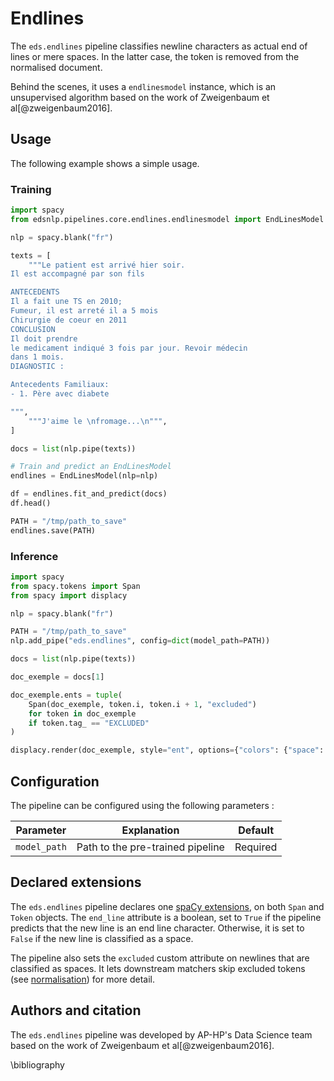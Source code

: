 # Endlines

The `eds.endlines` pipeline classifies newline characters as actual end of lines or mere spaces. In the latter case, the token is removed from the normalised document.

Behind the scenes, it uses a `endlinesmodel` instance, which is an unsupervised algorithm based on the work of Zweigenbaum et al[@zweigenbaum2016].

## Usage

The following example shows a simple usage.

### Training

```python
import spacy
from edsnlp.pipelines.core.endlines.endlinesmodel import EndLinesModel

nlp = spacy.blank("fr")

texts = [
    """Le patient est arrivé hier soir.
Il est accompagné par son fils

ANTECEDENTS
Il a fait une TS en 2010;
Fumeur, il est arreté il a 5 mois
Chirurgie de coeur en 2011
CONCLUSION
Il doit prendre
le medicament indiqué 3 fois par jour. Revoir médecin
dans 1 mois.
DIAGNOSTIC :

Antecedents Familiaux:
- 1. Père avec diabete

""",
    """J'aime le \nfromage...\n""",
]

docs = list(nlp.pipe(texts))

# Train and predict an EndLinesModel
endlines = EndLinesModel(nlp=nlp)

df = endlines.fit_and_predict(docs)
df.head()

PATH = "/tmp/path_to_save"
endlines.save(PATH)
```

### Inference

```python
import spacy
from spacy.tokens import Span
from spacy import displacy

nlp = spacy.blank("fr")

PATH = "/tmp/path_to_save"
nlp.add_pipe("eds.endlines", config=dict(model_path=PATH))

docs = list(nlp.pipe(texts))

doc_exemple = docs[1]

doc_exemple.ents = tuple(
    Span(doc_exemple, token.i, token.i + 1, "excluded")
    for token in doc_exemple
    if token.tag_ == "EXCLUDED"
)

displacy.render(doc_exemple, style="ent", options={"colors": {"space": "red"}})
```

## Configuration

The pipeline can be configured using the following parameters :

| Parameter    | Explanation                      | Default  |
| ------------ | -------------------------------- | -------- |
| `model_path` | Path to the pre-trained pipeline | Required |

## Declared extensions

The `eds.endlines` pipeline declares one [spaCy extensions](https://spacy.io/usage/processing-pipelines#custom-components-attributes), on both `Span` and `Token` objects. The `end_line` attribute is a boolean, set to `True` if the pipeline predicts that the new line is an end line character. Otherwise, it is set to `False` if the new line is classified as a space.

The pipeline also sets the `excluded` custom attribute on newlines that are classified as spaces. It lets downstream matchers skip excluded tokens (see [normalisation](./normalisation.md)) for more detail.

## Authors and citation

The `eds.endlines` pipeline was developed by AP-HP's Data Science team based on the work of Zweigenbaum et al[@zweigenbaum2016].

\bibliography
